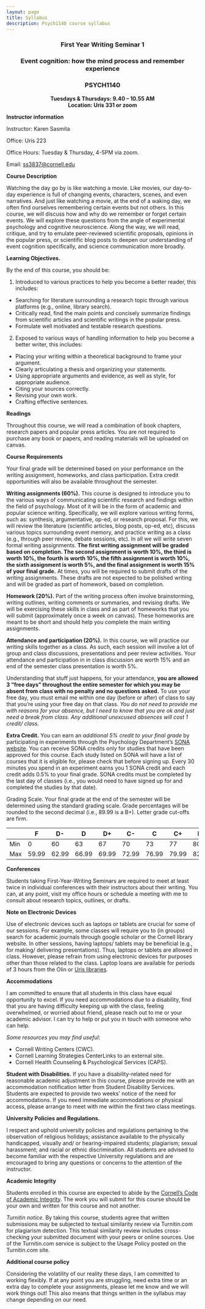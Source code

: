 ```yaml
---
layout: page
title: Syllabus
description: Psych1140 course syllabus
---
```


<center> <h3><strong>First Year Writing Seminar 1</strong></h3> </center>
<center> <h3><strong>Event cognition: how the mind process and remember experience</strong></h3></center>
<center> <h3><strong>PSYCH1140</strong></h3></center>
<center> <strong>Tuesdays & Thursdays: 9.40 – 10.55 AM</strong></center>
<center> <strong>Location: Uris 331 or zoom</strong></center>

**Instructor information**

Instructor: Karen Sasmita

Office: Uris 223

Office Hours: Tuesday & Thursday, 4-5PM via zoom. 

Email: ss3837@cornell.edu

**Course Description**

Watching the day go by is like watching a movie. Like movies, our day-to-day experience is full of changing events, characters, scenes, and even narratives. And just like watching a movie, at the end of a waking day, we often find ourselves remembering certain events but not others. In this course, we will discuss how and why do we remember or forget certain events. We will explore these questions from the angle of experimental psychology and cognitive neuroscience. Along the way, we will read, critique, and try to emulate peer-reviewed scientific proposals, opinions in the popular press, or scientific blog posts to deepen our understanding of event cognition specifically, and science communication more broadly.

**Learning Objectives.** 

By the end of this course, you should be: 
1. Introduced to various practices to help you become a better reader, this includes:
- Searching for literature surrounding a research topic through various platforms (e.g., online, library search).
- Critically read, find the main points and concisely summarize findings from scientific articles and scientific writings in the popular press.
- Formulate well motivated and testable research questions.
2. Exposed to various ways of handling information to help you become a better writer, this includes:
- Placing your writing within a theoretical background to frame your argument.
- Clearly articulating a thesis and organizing your statements.
- Using appropriate arguments and evidence, as well as style, for appropriate audience.
- Citing your sources correctly.
- Revising your own work.
- Crafting effective sentences.
 
**Readings**

Throughout this course, we will read a combination of book chapters, research papers and popular press articles. You are not required to purchase any book or papers, and reading materials will be uploaded on canvas.


**Course Requirements**  

Your final grade will be determined based on your performance on the writing assignment, homeworks, and class participation. Extra credit opportunities will also be available throughout the semester.         

**Writing assignments (60%).** This course is designed to introduce you to the various ways of communicating scientific research and findings within the field of psychology. Most of it will be in the form of academic and popular science writing. Specifically, we will explore various writing forms, such as: synthesis, argumentative, op-ed, or research proposal. For this, we will review the literature (scientific articles, blog posts, op-ed, etc), discuss various topics surrounding event memory, and practice writing as a class (e.g., through peer review, debate sessions, etc). In all we will write seven formal writing assignments. **The first writing assignment will be graded based on completion. The second assignment is worth 10%, the third is worth 10%, the fourth is worth 10%, the fifth assignment is worth 10%, the sixth assignment is worth 5%, and the final assignment is worth 15% of your final grade.** At times, you will be required to submit drafts of the writing assignments. These drafts are not expected to be polished writing and will be graded as part of homework, based on completion.         

**Homework (20%).** Part of the writing process often involve brainstorming, writing outlines, writing comments or summaries, and revising drafts. We will be exercising these skills in class and as part of homeworks that you will submit (approximately once a week on canvas). These homeworks are meant to be short and should help you complete the main writing assignments.         

**Attendance and participation (20%).** In this course, we will practice our writing skills together as a class. As such, each session will involve a lot of group and class discussions, presentations and peer review activities. Your attendance and participation in in class discussion are worth 15% and an end of the semester class presentation is worth 5%.

Understanding that stuff just happens, for your attendance, **you are allowed 3 “free days” throughout the entire semester for which you may be absent from class with no penalty and no questions asked.** To use your free day, you must email me within one day (before or after) of class to say that you’re using your free day on that class. *You do not need to provide me with reasons for your absence, but I need to know that you are ok and just need a break from class. Any additional unexcused absences will cost 1 credit/ class.*          

**Extra Credit.** You can earn an *additional 5% credit to your final grade* by participating in experiments through the Psychology Department’s [SONA website](http://cornellpsych.sona-systems.com). You can receive SONA credits only for studies that have been approved for this course. Each study listed on SONA will have a list of courses that it is eligible for, please check that before signing up. Every 30 minutes you spend in an experiment earns you 1 SONA credit and each credit adds 0.5% to your final grade. SONA credits must be completed by the last day of classes (i.e., you would need to have signed up for and completed the studies by that date).
         
Grading Scale. Your final grade at the end of the semester will be determined using the standard grading scale. Grade percentages will be rounded to the second decimal (i.e., 89.99 is a B+). Letter grade cut-offs are firm.

|   | F   | D-  | D   | D+  | C-  | C   | C+  | B-  | B   | B+  | A-  | A   | A+ |
|---|-----|-----|-----|-----|-----|-----|-----|-----|-----|-----|-----|-----|----|
|Min| 0   | 60  | 63  | 67  | 70  | 73  | 77  | 80  | 83  | 87  | 90  | 93  | 97 |
|Max|59.99|62.99|66.99|69.99|72.99|76.99|79.99|82.99|86.99|89.99|92.99|96.99|100 |

**Conferences**

Students taking First-Year-Writing Seminars are required to meet at least twice in individual conferences with their instructors about their writing. You can, at any point, visit my office hours or schedule a meeting with me to consult about research topics, outlines, or drafts.
 
**Note on Electronic Devices**

Use of electronic devices such as laptops or tablets are crucial for some of our sessions. For example, some classes will require you to (in groups) search for academic journals through google scholar or the Cornell library website. In other sessions, having laptops/ tablets may be beneficial (e.g., for making/ delivering presentations). Thus, laptops or tablets are allowed in class. However, please refrain from using electronic devices for purposes other than those related to the class. Laptop loans are available for periods of 3 hours from the Olin or [Uris libraries](https://olinuris.library.cornell.edu/equipment).

**Accommodations**

I am committed to ensure that all students in this class have equal opportunity to excel. If you need accommodations due to a disability, find that you are having difficulty keeping up with the class, feeling overwhelmed, or worried about friend, please reach out to me or your academic advisor. I can try to help or put you in touch with someone who can help.

*Some resources you may find useful:*
- Cornell Writing Centers (CWC).
- Cornell Learning Strategies CenterLinks to an external site.
- Cornell Health Counseling & Psychological Services (CAPS).
 
**Student with Disabilities.** If you have a disability-related need for reasonable academic adjustment in this course, please provide me with an accommodation notification letter from Student Disability Services. Students are expected to provide two weeks’ notice of the need for accommodations. If you need immediate accommodations or physical access, please arrange to meet with me within the first two class meetings.
         
**University Policies and Regulations.**

I respect and uphold university policies and regulations pertaining to the observation of religious holidays; assistance available to the physically handicapped, visually and/ or hearing-impaired students; plagiarism; sexual harassment; and racial or ethnic discrimination. All students are advised to become familiar with the respective University regulations and are encouraged to bring any questions or concerns to the attention of the instructor.        

**Academic Integrity**

Students enrolled in this course are expected to abide by the [Cornell’s Code of Academic Integrity](https://theuniversityfaculty.cornell.edu/dean/academic-integrity/code-of-academic-integrity/). The work you will submit for this course should be your own and written for this course and not another.
         
*Turnitin notice.* By taking this course, students agree that written submissions may be subjected to textual similarity review via Turnitin.com for plagiarism detection. This textual similarity review includes cross-checking your submitted document with your peers or online sources. Use of the Turnitin.com service is subject to the Usage Policy posted on the Turnitin.com site.

**Additional course policy**

Considering the volatility of our reality these days, I am committed to working flexibly. If at any point you are struggling, need extra time or an extra day to complete your assignments, please let me know and we will work things out! This also means that things written in the syllabus may change depending on our need. 